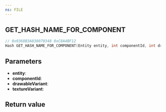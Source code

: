 ```yaml
---
ns: FILE
---
```

## GET_HASH_NAME_FOR_COMPONENT

```c
// 0x0368B3A838070348 0xC8A4BF12
Hash GET_HASH_NAME_FOR_COMPONENT(Entity entity, int componentId, int drawableVariant, int textureVariant);
```


## Parameters
* **entity**: 
* **componentId**: 
* **drawableVariant**: 
* **textureVariant**: 

## Return value
